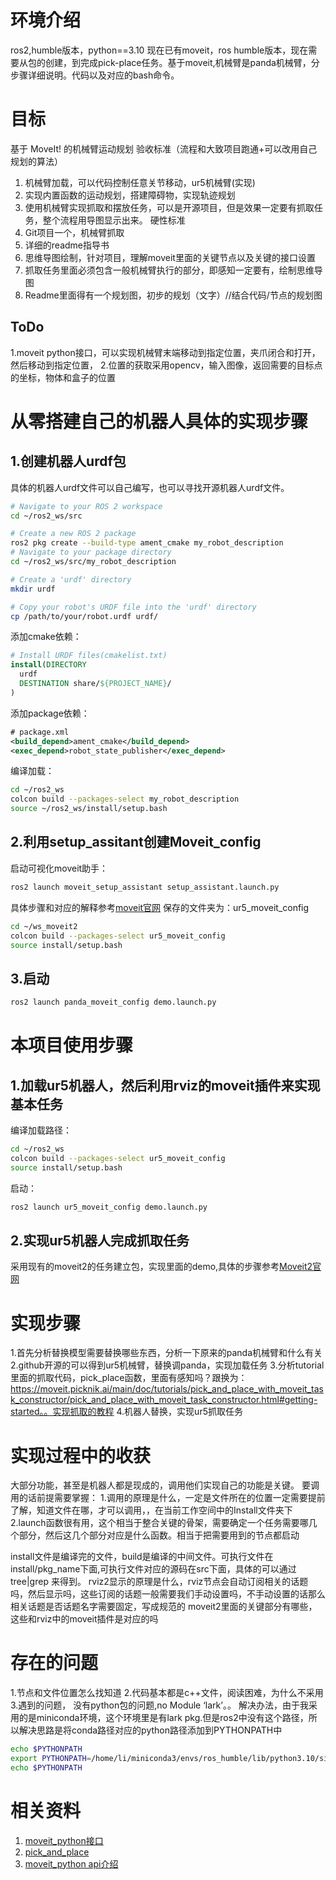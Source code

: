 # 环境介绍
ros2,humble版本，python==3.10
现在已有moveit，ros humble版本，现在需要从包的创建，到完成pick-place任务。基于moveit,机械臂是panda机械臂，分步骤详细说明。代码以及对应的bash命令。
# 目标
基于 MoveIt! 的机械臂运动规划
验收标准（流程和大致项目跑通+可以改用自己规划的算法）
1.	机械臂加载，可以代码控制任意关节移动，ur5机械臂(实现)
2.	实现内置函数的运动规划，搭建障碍物，实现轨迹规划
3.	使用机械臂实现抓取和摆放任务，可以是开源项目，但是效果一定要有抓取任务，整个流程用导图显示出来。
硬性标准
1. Git项目一个，机械臂抓取
2. 详细的readme指导书
3. 思维导图绘制，针对项目，理解moveit里面的关键节点以及关键的接口设置
4. 抓取任务里面必须包含一般机械臂执行的部分，即感知一定要有，绘制思维导图
5. Readme里面得有一个规划图，初步的规划（文字）//结合代码/节点的规划图
## ToDo
1.moveit python接口，可以实现机械臂末端移动到指定位置，夹爪闭合和打开，然后移动到指定位置，
2.位置的获取采用opencv，输入图像，返回需要的目标点的坐标，物体和盒子的位置

# 从零搭建自己的机器人具体的实现步骤
## 1.创建机器人urdf包
具体的机器人urdf文件可以自己编写，也可以寻找开源机器人urdf文件。
```bash
# Navigate to your ROS 2 workspace
cd ~/ros2_ws/src

# Create a new ROS 2 package
ros2 pkg create --build-type ament_cmake my_robot_description
# Navigate to your package directory
cd ~/ros2_ws/src/my_robot_description

# Create a 'urdf' directory
mkdir urdf

# Copy your robot's URDF file into the 'urdf' directory
cp /path/to/your/robot.urdf urdf/
```
添加cmake依赖：
```cmake
# Install URDF files(cmakelist.txt)
install(DIRECTORY
  urdf
  DESTINATION share/${PROJECT_NAME}/
)
```
添加package依赖：
```xml
# package.xml
<build_depend>ament_cmake</build_depend>
<exec_depend>robot_state_publisher</exec_depend>
```
编译加载：
```bash
cd ~/ros2_ws
colcon build --packages-select my_robot_description
source ~/ros2_ws/install/setup.bash
```
## 2.利用setup_assitant创建Moveit_config
启动可视化moveit助手：
```bash
ros2 launch moveit_setup_assistant setup_assistant.launch.py
```
具体步骤和对应的解释参考[moveit官网](https://moveit.picknik.ai/main/doc/examples/setup_assistant/setup_assistant_tutorial.html)
保存的文件夹为：ur5_moveit_config
```bash
cd ~/ws_moveit2
colcon build --packages-select ur5_moveit_config
source install/setup.bash
```
## 3.启动
```bash
ros2 launch panda_moveit_config demo.launch.py
```

# 本项目使用步骤
## 1.加载ur5机器人，然后利用rviz的moveit插件来实现基本任务
编译加载路径：
```bash
cd ~/ros2_ws
colcon build --packages-select ur5_moveit_config
source install/setup.bash
```
启动：
```bash
ros2 launch ur5_moveit_config demo.launch.py
```
## 2.实现ur5机器人完成抓取任务
采用现有的moveit2的任务建立包，实现里面的demo,具体的步骤参考[Moveit2官网](https://moveit.picknik.ai/main/doc/tutorials/pick_and_place_with_moveit_task_constructor/pick_and_place_with_moveit_task_constructor.html)
# 实现步骤
1.首先分析替换模型需要替换哪些东西，分析一下原来的panda机械臂和什么有关
2.github开源的可以得到ur5机械臂，替换调panda，实现加载任务
3.分析tutorial里面的抓取代码，pick_place函数，里面有感知吗？跟换为：https://moveit.picknik.ai/main/doc/tutorials/pick_and_place_with_moveit_task_constructor/pick_and_place_with_moveit_task_constructor.html#getting-started。。实现抓取的教程
4.机器人替换，实现ur5抓取任务

# 实现过程中的收获
大部分功能，甚至是机器人都是现成的，调用他们实现自己的功能是关键。
要调用的话前提需要掌握：
1.调用的原理是什么，一定是文件所在的位置一定需要提前了解，知道文件在哪，才可以调用，，在当前工作空间中的Install文件夹下
2.launch函数很有用，这个相当于整合关键的骨架，需要确定一个任务需要哪几个部分，然后这几个部分对应是什么函数。相当于把需要用到的节点都启动

install文件是编译完的文件，build是编译的中间文件。可执行文件在install/pkg_name下面,可执行文件对应的源码在src下面，具体的可以通过tree|grep 来得到。
rviz2显示的原理是什么，rviz节点会自动订阅相关的话题吗，然后显示吗，这些订阅的话题一般需要我们手动设置吗，不手动设置的话那么相关话题是否话题名字需要固定，写成规范的
moveit2里面的关键部分有哪些，这些和rviz中的moveit插件是对应的吗

# 存在的问题
1.节点和文件位置怎么找知道
2.代码基本都是c++文件，阅读困难，为什么不采用
3.遇到的问题，  没有python包的问题,no Module ‘lark’。。
解决办法，由于我采用的是miniconda环境，这个环境里是有lark pkg.但是ros2中没有这个路径，所以解决思路是将conda路径对应的python路径添加到PYTHONPATH中
```bash
echo $PYTHONPATH
export PYTHONPATH=/home/li/miniconda3/envs/ros_humble/lib/python3.10/site-packages:$PYTHONPATH #替换为你自己的conda路径,这段是添加path路径
echo $PYTHONPATH
```

# 相关资料
1. [moveit_python接口](https://moveit.picknik.ai/main/doc/examples/motion_planning_python_api/motion_planning_python_api_tutorial.html#getting-started)
2. [pick_and_place](https://moveit.picknik.ai/main/doc/tutorials/pick_and_place_with_moveit_task_constructor/pick_and_place_with_moveit_task_constructor.html#getting-started)
3. [moveit_python api介绍](https://moveit.picknik.ai/main/doc/api/python_api/api.html)